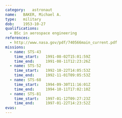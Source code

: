 ```yaml
---
category:	astronaut
name:	BAKER, Michael A.
type:	military
dob:	1953-10-27
qualifications:
  - BSc in aerospace engineering
references:
  - http://www.nasa.gov/pdf/740566main_current.pdf
missions:
  - name: STS-43
    time_start:   1991-08-02T15:01:59Z
    time_end:     1991-08-11T12:23:26Z
  - name: STS-52
    time_start:   1992-10-22T14:05:53Z
    time_end:     1992-11-01T09:05:53Z
  - name: STS-68
    time_start:   1994-09-30T11:16:01Z
    time_end:     1994-10-11T17:02:10Z
  - name: STS-81
    time_start:   1997-01-12T09:27:23Z
    time_end:     1997-01-22T14:23:52Z
evas:
---
```

